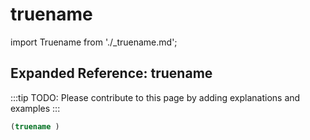 # truename

import Truename from './_truename.md';

<Truename />

## Expanded Reference: truename

:::tip
TODO: Please contribute to this page by adding explanations and examples
:::

```lisp
(truename )
```
